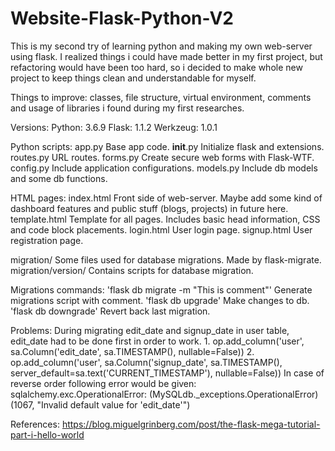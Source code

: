 # Website-Flask-Python-V2

This is my second try of learning python and making my own web-server using flask.
I realized things i could have made better in my first project, but refactoring would have been too hard, so i decided to make whole new project to keep things clean and understandable for myself.

Things to improve: classes, file structure, virtual environment, comments and usage of libraries i found during my first researches.

Versions:
Python:   3.6.9
Flask:    1.1.2
Werkzeug: 1.0.1


Python scripts:
app.py              Base app code.
__init__.py         Initialize flask and extensions.
routes.py           URL routes.
forms.py            Create secure web forms with Flask-WTF.
config.py           Include application configurations.
models.py           Include db models and some db functions.


HTML pages:
index.html          Front side of web-server. Maybe add some kind of dashboard features and public stuff (blogs, projects) in future here.
template.html       Template for all pages. Includes basic head information, CSS and code block placements.
login.html          User login page.
signup.html         User registration page.

migration/          Some files used for database migrations. Made by flask-migrate.
migration/version/  Contains scripts for database migration.


Migrations commands:
    'flask db migrate -m "This is comment"'     Generate migrations script with comment.
    'flask db upgrade'                          Make changes to db.
    'flask db downgrade'                        Revert back last migration.


Problems:
    During migrating edit_date and signup_date in user table, edit_date had to be done first in order to work.
    1. op.add_column('user', sa.Column('edit_date', sa.TIMESTAMP(), nullable=False))
    2. op.add_column('user', sa.Column('signup_date', sa.TIMESTAMP(), server_default=sa.text('CURRENT_TIMESTAMP'), nullable=False))
    In case of reverse order following error would be given:
    sqlalchemy.exc.OperationalError: (MySQLdb._exceptions.OperationalError) (1067, "Invalid default value for 'edit_date'")


References:
https://blog.miguelgrinberg.com/post/the-flask-mega-tutorial-part-i-hello-world
